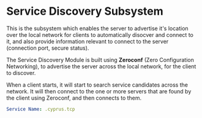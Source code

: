 # Service Discovery Subsystem

This is the subsystem which enables the server to advertise it's location over the local network for clients to automatically disocver and connect to it, and also provide information relevant to connect to the server (connection port, secure status).

The Service Discovery Module is built using **Zeroconf** (Zero Configuration Networking), to advertise the server across the local network, for the client to discover.

When a client starts, it will start to search service candidates across the network. It will then connect to the one or more servers that are found by the client using Zeroconf, and then connects to them.

```yaml
Service Name: .cyprus.tcp
```